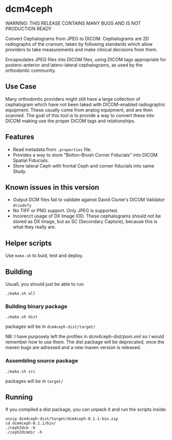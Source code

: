 # dcm4ceph

WARNING: THIS RELEASE CONTAINS MANY BUGS AND IS NOT PRODUCTION READY

Convert Cephalograms from JPEG to DICOM. Cephalograms are 2D radiographs of
the cranium, taken by following standards which allow providers to take
measurements and make clinical decisions from them.

Encapsulates JPEG files into DICOM files, using DICOM tags appropriate for
postero-anterior and latero-lateral cephalograms, as used by the orthodontic
community.

## Use Case

Many orthodontic providers might still have a large collection of cephalogram which have not been taked with DICOM-enabled radiographic equipment. These usually come from analog equipment, and are then scanned. The goal of this tool is to provide a way to convert these into DICOM making use the proper DICOM tags and relationships.

## Features

* Read metadata from `.properties` file.
* Provides a way to store "Bolton-Brush Corner Fiducials" into DICOM Spatial Fiducials.
* Store lateral Ceph with frontal Ceph and corner fiducials into same Study.

## Known issues in this version

* Output DCM files fail to validate against David Clunie's DICOM Validator `dciodvfy`
* No TIFF or PNG support. Only JPEG is supported.
* Incorecct usage of DX Image IOD. These cephalograms should not be stored as DX Image, but as SC (Secondary Capture), because this is what they really are.

## Helper scripts

Use `make.sh` to buid, test and deploy.

## Building

Usuall, you should just be able to run

    ./make.sh all

### Building binary package

    ./make.sh dist

packages will be in `dcm4ceph-dist/target/`

NB: I have purposely left the profiles in dcm4ceph-dist/pom.xml so I would
remember how to use them. The dist package will be deprecated, once the maven
bugs are adressed and a new maven version is released.

### Assembling source package

    ./make.sh src

packages will be in `target/`

## Running

If you compiled a dist package, you can unpack it and run the scripts inside:

    unzip dcm4ceph-dist/target/dcm4ceph-0.1.1-bin.zip
    cd dcm4ceph-0.1.1/bin/
    ./ceph2dcm -h
    ./ceph2dcmdir -h
